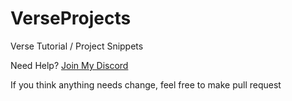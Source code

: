 # VerseProjects
Verse Tutorial / Project Snippets

Need Help? [Join My Discord](https://discord.gg/rJJqJrJ24b)

If you think anything needs change, feel free to make pull request
